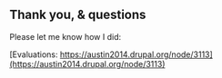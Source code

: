 ##  Thank you, & questions

Please let me know how I did:

[Evaluations: https://austin2014.drupal.org/node/3113](https://austin2014.drupal.org/node/3113)
